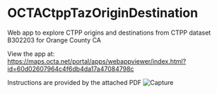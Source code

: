 # OCTACtppTazOriginDestination
Web app to explore CTPP origins and destinations from CTPP dataset B302203 for Orange County CA

View the app at:
https://maps.octa.net/portal/apps/webappviewer/index.html?id=60d02607964c4f6db4da17a47084798c

Instructions are provided by the attached PDF
![Capture](https://user-images.githubusercontent.com/4298843/204967686-029f765b-a837-4f76-859d-0af335c2056e.JPG)
